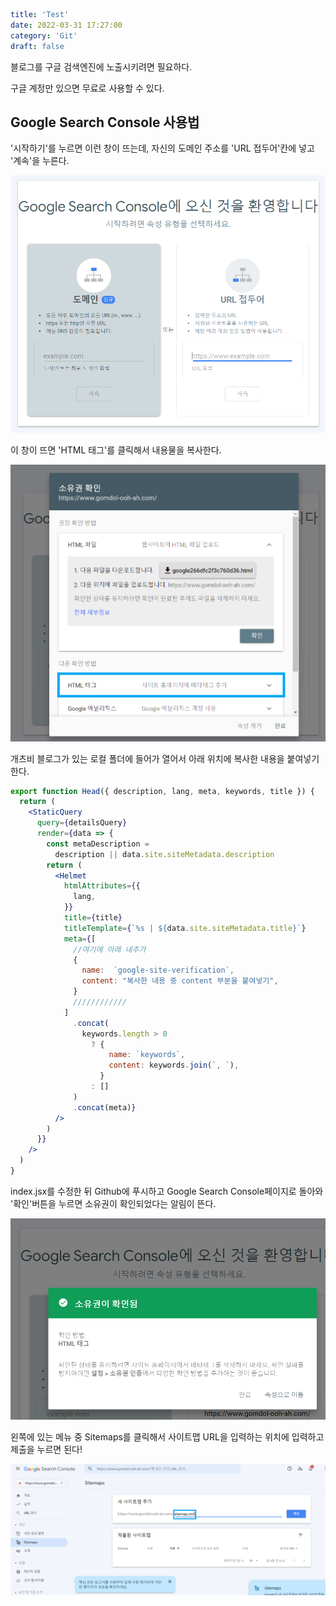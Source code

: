 ```yaml
title: 'Test'
date: 2022-03-31 17:27:00
category: 'Git'
draft: false
```

블로그를 구글 검색엔진에 노출시키려면 필요하다.

구글 계정만 있으면 무료로 사용할 수 있다.

## Google Search Console 사용법

 '시작하기'를 누르면 이런 창이 뜨는데, 자신의 도메인 주소를 'URL 접두어'칸에 넣고 '계속'을 누른다.

![](.\images\220330_01.PNG)

이 창이 뜨면 'HTML 태그'를 클릭해서 내용물을 복사한다.

![](.\images\220330_02.PNG)

개츠비 블로그가 있는 로컬 폴더에 들어가 열어서 아래 위치에 복사한 내용을 붙여넣기한다.

```jsx
export function Head({ description, lang, meta, keywords, title }) {
  return (
    <StaticQuery
      query={detailsQuery}
      render={data => {
        const metaDescription =
          description || data.site.siteMetadata.description
        return (
          <Helmet
            htmlAttributes={{
              lang,
            }}
            title={title}
            titleTemplate={`%s | ${data.site.siteMetadata.title}`}
            meta={[
              //여기에 아래 내추가
              {
                name:  `google-site-verification`,
                content: "복사한 내용 중 content 부분을 붙여넣기",
              }
              ////////////
            ]
              .concat(
                keywords.length > 0
                  ? {
                      name: `keywords`,
                      content: keywords.join(`, `),
                    }
                  : []
              )
              .concat(meta)}
          />
        )
      }}
    />
  )
}
```

index.jsx를 수정한 뒤 Github에 푸시하고 Google Search Console페이지로 돌아와 '확인'버튼을 누르면 소유권이 확인되었다는 알림이 뜬다. 

![](.\images\220330_04.PNG)

왼쪽에 있는 메뉴 중 Sitemaps를 클릭해서 사이트맵 URL을 입력하는 위치에 입력하고 제출을 누르면 된다!

![](.\images\220330_05.PNG)
